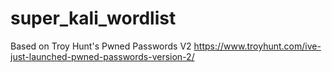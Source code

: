 # super_kali_wordlist
Based on Troy Hunt's Pwned Passwords V2 https://www.troyhunt.com/ive-just-launched-pwned-passwords-version-2/

